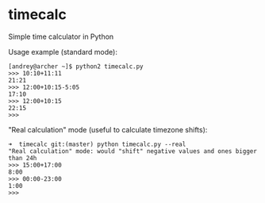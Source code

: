 timecalc
========

Simple time calculator in Python

Usage example (standard mode):
`````
[andrey@archer ~]$ python2 timecalc.py
>>> 10:10+11:11
21:21
>>> 12:00+10:15-5:05
17:10
>>> 12:00+10:15
22:15
>>> 
`````

"Real calculation" mode (useful to calculate timezone shifts):
`````
➜  timecalc git:(master) python timecalc.py --real
"Real calculation" mode: would "shift" negative values and ones bigger than 24h
>>> 15:00+17:00
8:00
>>> 00:00-23:00
1:00
>>> 
`````
